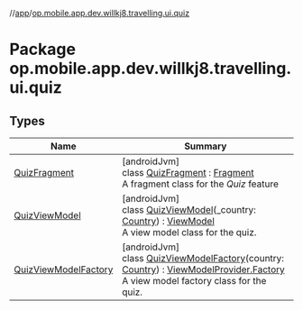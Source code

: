 //[app](../../index.md)/[op.mobile.app.dev.willkj8.travelling.ui.quiz](index.md)

# Package op.mobile.app.dev.willkj8.travelling.ui.quiz

## Types

| Name | Summary |
|---|---|
| [QuizFragment](-quiz-fragment/index.md) | [androidJvm]<br>class [QuizFragment](-quiz-fragment/index.md) : [Fragment](https://developer.android.com/reference/kotlin/androidx/fragment/app/Fragment.html)<br>A fragment class for the *Quiz* feature |
| [QuizViewModel](-quiz-view-model/index.md) | [androidJvm]<br>class [QuizViewModel](-quiz-view-model/index.md)(_country: [Country](../op.mobile.app.dev.willkj8.travelling.model/-country/index.md)) : [ViewModel](https://developer.android.com/reference/kotlin/androidx/lifecycle/ViewModel.html)<br>A view model class for the quiz. |
| [QuizViewModelFactory](-quiz-view-model-factory/index.md) | [androidJvm]<br>class [QuizViewModelFactory](-quiz-view-model-factory/index.md)(country: [Country](../op.mobile.app.dev.willkj8.travelling.model/-country/index.md)) : [ViewModelProvider.Factory](https://developer.android.com/reference/kotlin/androidx/lifecycle/ViewModelProvider.Factory.html)<br>A view model factory class for the quiz. |
